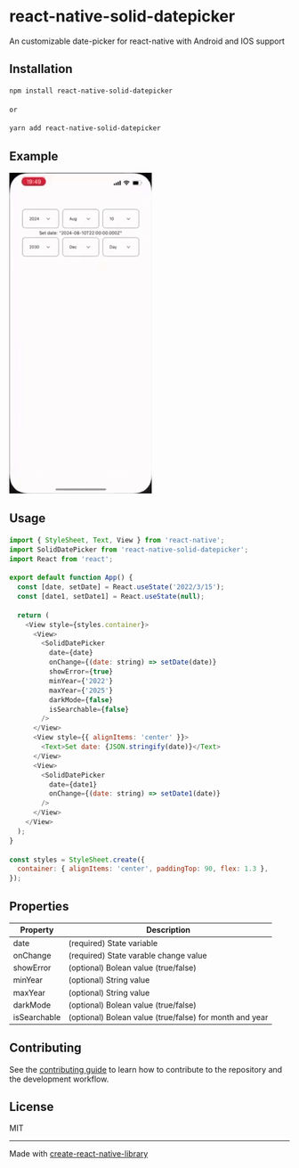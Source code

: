# react-native-solid-datepicker

An customizable date-picker for react-native with Android and IOS support

## Installation

```sh
npm install react-native-solid-datepicker

or

yarn add react-native-solid-datepicker
```

## Example

![](https://github.com/nanorocks/react-native-solid-datepicker/blob/main/example_iphone.gif)

## Usage

```js
import { StyleSheet, Text, View } from 'react-native';
import SolidDatePicker from 'react-native-solid-datepicker';
import React from 'react';

export default function App() {
  const [date, setDate] = React.useState('2022/3/15');
  const [date1, setDate1] = React.useState(null);

  return (
    <View style={styles.container}>
      <View>
        <SolidDatePicker
          date={date}
          onChange={(date: string) => setDate(date)}
          showError={true}
          minYear={'2022'}
          maxYear={'2025'}
          darkMode={false}
          isSearchable={false}
        />
      </View>
      <View style={{ alignItems: 'center' }}>
        <Text>Set date: {JSON.stringify(date)}</Text>
      </View>
      <View>
        <SolidDatePicker
          date={date1}
          onChange={(date: string) => setDate1(date)}
        />
      </View>
    </View>
  );
}

const styles = StyleSheet.create({
  container: { alignItems: 'center', paddingTop: 90, flex: 1.3 },
});
```

## Properties

| Property     | Description                                             |
| ------------ | ------------------------------------------------------- |
| date         | (required) State variable                               |
| onChange     | (required) State varable change value                   |
| showError    | (optional) Bolean value (true/false)                    |
| minYear      | (optional) String value                                 |
| maxYear      | (optional) String value                                 |
| darkMode     | (optional) Bolean value (true/false)                    |
| isSearchable | (optional) Bolean value (true/false) for month and year |

## Contributing

See the [contributing guide](CONTRIBUTING.md) to learn how to contribute to the repository and the development workflow.

## License

MIT

---

Made with [create-react-native-library](https://github.com/callstack/react-native-builder-bob)
